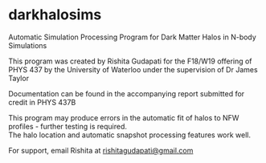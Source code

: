 # darkhalosims
 Automatic Simulation Processing Program for Dark Matter Halos in N-body Simulations

This program was created by Rishita Gudapati for the F18/W19 offering of PHYS 437 by the University of Waterloo under the supervision of Dr James Taylor  

Documentation can be found in the accompanying report submitted for credit in PHYS 437B

This program may produce errors in the automatic fit of halos to NFW profiles - further testing is required.  
The halo location and automatic snapshot processing features work well.  
  

For support, email Rishita at rishitagudapati@gmail.com

